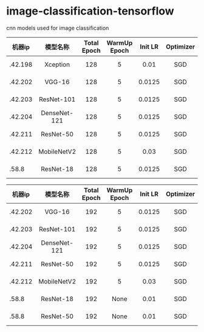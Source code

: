# image-classification-tensorflow
cnn models used for image classification


|  机器ip   | 模型名称  |  Total Epoch   | WarmUp Epoch  |  Init LR   | Optimizer  |  Eval Stat/Epoch |
|  ----  | :----:  |  :----:  | :----:  |  :----:  | :----:  |  :----:  |
| .42.198 | Xception | 128 | 5 | 0.01 | SGD | 0.68551 / 56 |
| .42.202 | VGG-16 | 128 | 5 | 0.0125 | SGD | 0.71685 / 128 |
| .42.203 | ResNet-101 | 128 | 5 | 0.0125 | SGD | 0.75602 / 128 |
| .42.204 | DenseNet-121 | 128 | 5 | 0.0125 | SGD | 0.70053 / 128 |
| .42.211 | ResNet-50 | 128 | 5 | 0.0125 | SGD | 0.74660 / 128 |
| .42.212 | MobileNetV2 | 128 | 5 | 0.03 | SGD | 0.704531 / 128 |
| .58.8 | ResNet-18 | 128 | 5 | 0.0125 | SGD | 0.69476 / 128 |

|  机器ip   | 模型名称  |  Total Epoch   | WarmUp Epoch  |  Init LR   | Optimizer  |  Eval Stat/Epoch |
|  ----  | :----:  |  :----:  | :----:  |  :----:  | :----:  |  :----:  |
| .42.202 | VGG-16 | 192 | 5 | 0.0125 | SGD | 0.53667 / 28 |
| .42.203 | ResNet-101 | 192 | 5 | 0.0125 | SGD | None / None |
| .42.204 | DenseNet-121 | 192 | 5 | 0.0125 | SGD | 0.65771 / 84 |
| .42.211 | ResNet-50 | 192 | 5 | 0.0125 | SGD | 0.61689 / 84 |
| .42.212 | MobileNetV2 | 192 | 5 | 0.03 | SGD | 0.67842 / 140 |
| .58.8 | ResNet-18 | 192 | None | 0.01 | SGD | None / None |
| .58.8 | ResNet-50 | 192 | None | 0.01 | SGD | None / None |